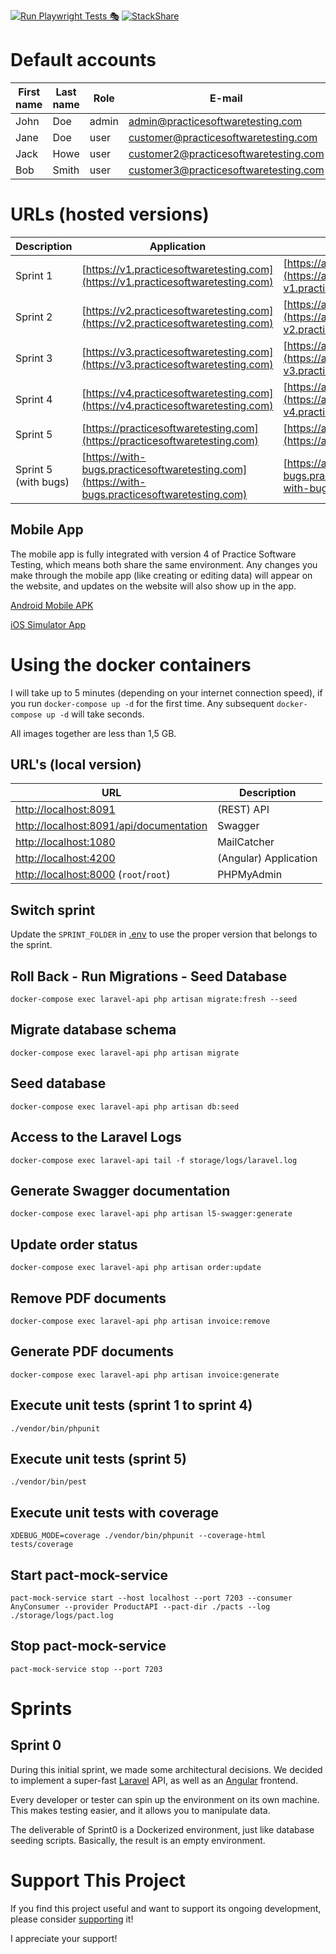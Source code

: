 [![Run Playwright Tests 🎭](https://github.com/testsmith-io/practice-software-testing/actions/workflows/run-tests.yml/badge.svg)](https://github.com/testsmith-io/practice-software-testing/actions/workflows/run-tests.yml) [![StackShare](http://img.shields.io/badge/tech-stack-0690fa.svg?style=flat)](https://stackshare.io/testsmith-io/practice-software-testing)


# Default accounts

| First name | Last name | Role   | E-mail                                | Password   |
|------------|-----------|--------|---------------------------------------|------------|
| John       | Doe       | admin  | admin@practicesoftwaretesting.com     | welcome01  |
| Jane       | Doe       | user   | customer@practicesoftwaretesting.com  | welcome01  |
| Jack       | Howe      | user   | customer2@practicesoftwaretesting.com | welcome01  |
| Bob        | Smith     | user   | customer3@practicesoftwaretesting.com | pass123    |

# URLs (hosted versions)

| Description          | Application                                                                                    | API                                                                                                           | Swagger                                                                                                                  |
|----------------------|------------------------------------------------------------------------------------------------|---------------------------------------------------------------------------------------------------------------|--------------------------------------------------------------------------------------------------------------------------|
| Sprint 1             | [https://v1.practicesoftwaretesting.com](https://v1.practicesoftwaretesting.com)               | [https://api-v1.practicesoftwaretesting.com](https://api-v1.practicesoftwaretesting.com/status)               | [https://api-v1.practicesoftwaretesting.com](https://api-v1.practicesoftwaretesting.com/api/documentation)               |
| Sprint 2             | [https://v2.practicesoftwaretesting.com](https://v2.practicesoftwaretesting.com)               | [https://api-v2.practicesoftwaretesting.com](https://api-v2.practicesoftwaretesting.com/status)               | [https://api-v2.practicesoftwaretesting.com](https://api-v2.practicesoftwaretesting.com/api/documentation)               |
| Sprint 3             | [https://v3.practicesoftwaretesting.com](https://v3.practicesoftwaretesting.com)               | [https://api-v3.practicesoftwaretesting.com](https://api-v3.practicesoftwaretesting.com/status)               | [https://api-v3.practicesoftwaretesting.com](https://api-v3.practicesoftwaretesting.com/api/documentation)               |
| Sprint 4             | [https://v4.practicesoftwaretesting.com](https://v4.practicesoftwaretesting.com)               | [https://api-v4.practicesoftwaretesting.com](https://api-v4.practicesoftwaretesting.com/status)               | [https://api-v4.practicesoftwaretesting.com](https://api-v4.practicesoftwaretesting.com/api/documentation)               |
| Sprint 5             | [https://practicesoftwaretesting.com](https://practicesoftwaretesting.com)                     | [https://api.practicesoftwaretesting.com](https://api.practicesoftwaretesting.com/status)                     | [https://api.practicesoftwaretesting.com](https://api.practicesoftwaretesting.com/api/documentation)                     |
| Sprint 5 (with bugs) | [https://with-bugs.practicesoftwaretesting.com](https://with-bugs.practicesoftwaretesting.com) | [https://api-with-bugs.practicesoftwaretesting.com](https://api-with-bugs.practicesoftwaretesting.com/status) | [https://api-with-bugs.practicesoftwaretesting.com](https://api-with-bugs.practicesoftwaretesting.com/api/documentation) |

## Mobile App

The mobile app is fully integrated with version 4 of Practice Software Testing, which means both share the same environment. Any changes you make through the mobile app (like creating or editing data) will appear on the website, and updates on the website will also show up in the app.

[Android Mobile APK](https://testsmith.s3.eu-central-1.amazonaws.com/artifacts/practice-software-testing.apk)

[iOS Simulator App](https://testsmith.s3.eu-central-1.amazonaws.com/artifacts/practice-software-testing.zip)

# Using the docker containers

I will take up to 5 minutes (depending on your internet connection speed), if you run `docker-compose up -d` for the first
time. Any subsequent `docker-compose up -d` will take seconds.

All images together are less than 1,5 GB.

## URL's (local version)

| URL                                                                                | Description           |
|------------------------------------------------------------------------------------|-----------------------|
| [http://localhost:8091](http://localhost:8091)                                     | (REST) API            |
| [http://localhost:8091/api/documentation](http://localhost:8091/api/documentation) | Swagger               |
| [http://localhost:1080](http://localhost:1080)                                     | MailCatcher           |
| [http://localhost:4200](http://localhost:4200)                                     | (Angular) Application |
| [http://localhost:8000](http://localhost:8000) (`root`/`root`)                     | PHPMyAdmin            |

## Switch sprint

Update the `SPRINT_FOLDER` in [.env](.env) to use the proper version that belongs to the sprint.

## Roll Back - Run Migrations - Seed Database

`docker-compose exec laravel-api php artisan migrate:fresh --seed`

## Migrate database schema

`docker-compose exec laravel-api php artisan migrate`

## Seed database

`docker-compose exec laravel-api php artisan db:seed`

## Access to the Laravel Logs

`docker-compose exec laravel-api tail -f storage/logs/laravel.log`

## Generate Swagger documentation

`docker-compose exec laravel-api php artisan l5-swagger:generate`

## Update order status

`docker-compose exec laravel-api php artisan order:update`

## Remove PDF documents

`docker-compose exec laravel-api php artisan invoice:remove`

## Generate PDF documents

`docker-compose exec laravel-api php artisan invoice:generate`

## Execute unit tests (sprint 1 to sprint 4)

`./vendor/bin/phpunit`

## Execute unit tests (sprint 5)

`./vendor/bin/pest`

## Execute unit tests with coverage

`XDEBUG_MODE=coverage ./vendor/bin/phpunit --coverage-html tests/coverage`

## Start pact-mock-service

`pact-mock-service start --host localhost --port 7203 --consumer AnyConsumer --provider ProductAPI --pact-dir ./pacts --log ./storage/logs/pact.log`

## Stop pact-mock-service

`pact-mock-service stop --port 7203`

# Sprints

## Sprint 0

During this initial sprint, we made some architectural decisions. We decided to implement a
super-fast [Laravel](https://laravel.com/) API, as well as an [Angular](https://angular.io/) frontend.

Every developer or tester can spin up the environment on its own machine. This makes testing easier, and it
allows you to manipulate data.

The deliverable of Sprint0 is a Dockerized environment, just like database seeding scripts. Basically, the result is
an empty environment.

# Support This Project

If you find this project useful and want to support its ongoing development, please consider [supporting](https://testwithroy.com/b/support) it!

I appreciate your support!
